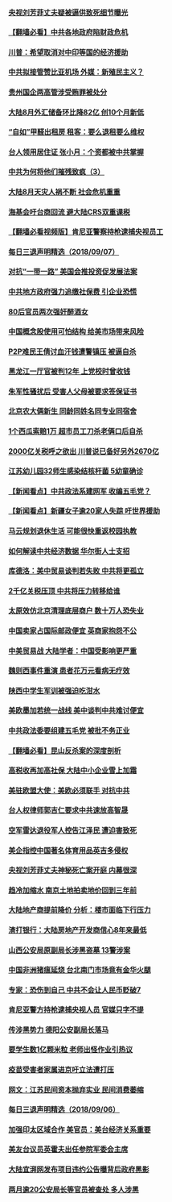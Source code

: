 #### [央视刘芳菲丈夫疑被逼供致死细节曝光](../pages/nsc413/n10699683.md) 

#### [【翻墙必看】中共各地政府陷财政危机](../pages/nsc413/n10699337.md) 

#### [川普：希望取消对中印等国的经济援助](../pages/nsc413/n10699711.md) 

#### [中共拟接管赞比亚机场 外媒：新殖民主义？](../pages/nsc413/n10699568.md) 

#### [贵州国企两高管涉受贿罪被处分](../pages/nsc413/n10699464.md) 

#### [大陆8月外汇储备环比降82亿 创10个月新低](../pages/nsc413/n10698962.md) 

#### [“自如”甲醛出租房 租客：要么退租要么维权](../pages/nsc413/n10698207.md) 

#### [台人领用居住证 张小月：个资都被中共掌握](../pages/nsc413/n10699298.md) 

#### [中共为何将他们摧残致疯（3）](../pages/nsc413/n10655400.md) 

#### [大陆8月天灾人祸不断 社会危机重重](../pages/nsc413/n10694608.md) 

#### [海基会吁台商回流 避大陆CRS双重课税](../pages/nsc413/n10699259.md) 

#### [【翻墙必看视频版】肯尼亚警察持枪逮捕央视员工](../pages/nsc413/n10697294.md) 

#### [每日三退声明精选（2018/09/07）](../pages/nsc413/n10699177.md) 

#### [对抗“一带一路” 美国会推投资促发展法案](../pages/nsc413/n10698408.md) 

#### [中共地方政府强力追缴社保费 引企业恐慌](../pages/nsc413/n10698989.md) 

#### [80后官员两次强奸醉酒女](../pages/nsc413/n10698919.md) 

#### [中国概念股使用可怕结构 给美市场带来风险](../pages/nsc413/n10698886.md) 

#### [P2P难民王倩讨血汗钱遭警镇压 被逼自杀](../pages/nsc413/n10698530.md) 

#### [黑龙江一厅官被判12年 上党校时曾收钱](../pages/nsc413/n10698738.md) 

#### [朱军性骚扰后 受害人父母被要求签保证书](../pages/nsc413/n10698518.md) 

#### [北京农大俩新生 同龄同姓名同专业同宿舍](../pages/nsc413/n10698634.md) 

#### [1个西瓜索赔1万 超市员工刀杀老俩口后自杀](../pages/nsc413/n10698534.md) 

#### [2000亿关税呼之欲出 川普说已备好另外2670亿](../pages/nsc413/n10698523.md) 

#### [江苏幼儿园32师生感染结核杆菌 5幼童确诊](../pages/nsc413/n10698562.md) 

#### [【新闻看点】中共政法系建网军 收编五毛党？](../pages/nsc413/n10698321.md) 

#### [【新闻看点】新疆女子逾20家人失踪 吁世界援助](../pages/nsc413/n10698459.md) 

#### [马云规划退休生活 可能很快重返校园执教](../pages/nsc413/n10698287.md) 

#### [如何解读中共经济数据 华尔街人士支招](../pages/nsc413/n10698231.md) 

#### [库德洛：美中贸易谈判若失败 中共将更孤立](../pages/nsc413/n10698425.md) 

#### [2千亿关税压顶 中共将压力转移给谁](../pages/nsc413/n10696313.md) 

#### [太原效仿北京清理底层商户 数十万人恐失业](../pages/nsc413/n10698241.md) 

#### [中国卖家占国际邮政便宜 英商家抱怨不公](../pages/nsc413/n10698414.md) 

#### [中美贸易战 大陆学者：中国受影响更严重](../pages/nsc413/n10698259.md) 

#### [魏则西事件重演 患者花万元看病无疗效](../pages/nsc413/n10698270.md) 

#### [陕西中学生军训被强迫吃泔水](../pages/nsc413/n10698249.md) 

#### [美欧墨加若统一战线 美中谈判中共难讨便宜](../pages/nsc413/n10698258.md) 

#### [中共政法委要组建五毛党 被批不务正业](../pages/nsc413/n10697977.md) 

#### [【翻墙必看】昆山反杀案的深度剖析](../pages/nsc413/n10695280.md) 

#### [高税收再加高社保 大陆中小企业雪上加霜](../pages/nsc413/n10697568.md) 

#### [美驻欧盟大使：美欧必须联手 对抗中共](../pages/nsc413/n10698001.md) 

#### [台人权律师郭吉仁要求中共速放高智晟](../pages/nsc413/n10695756.md) 

#### [空军雷达退役军人控告江泽民 遭迫害致死](../pages/nsc413/n10697448.md) 

#### [美企指控中国著名体育用品英吉多侵权](../pages/nsc413/n10697383.md) 

#### [央视刘芳菲丈夫神秘死亡案开庭 内幕很深](../pages/nsc413/n10697074.md) 

#### [趋冷加缩水 南京土地拍卖地价回到三年前](../pages/nsc413/n10697376.md) 

#### [大陆地产商提前降价 分析：楼市面临下行压力](../pages/nsc413/n10696876.md) 

#### [渣打银行：大陆房地产开发商信心8年来最低](../pages/nsc413/n10697356.md) 

#### [山西公安局原副局长涉黑盗墓 13警涉案](../pages/nsc413/n10696666.md) 

#### [中国非洲猪瘟延烧 台北南门市场竟有金华火腿](../pages/nsc413/n10697089.md) 

#### [专家：恐伤到自己 中共不会让人民币贬破7](../pages/nsc413/n10697034.md) 

#### [肯尼亚警方持枪逮捕央视人员 官媒只字不提](../pages/nsc413/n10696859.md) 

#### [传涉黑势力 德阳公安副局长落马](../pages/nsc413/n10696917.md) 

#### [要学生数1亿颗米粒 老师出怪作业引热议](../pages/nsc413/n10696885.md) 

#### [疫苗受害者家属进京吁立法遭打压](../pages/nsc413/n10696629.md) 

#### [网文：江苏民间资本抛弃实业 民间消费萎缩](../pages/nsc413/n10696329.md) 

#### [每日三退声明精选（2018/09/06）](../pages/nsc413/n10696811.md) 

#### [加强印太区域合作 美官员：美台经济关系重要](../pages/nsc413/n10696591.md) 

#### [美友台议员英霍夫出任参院军委会主席](../pages/nsc413/n10696472.md) 

#### [大陆宜湃网发布项目违约公告曝背后政府黑影](../pages/nsc413/n10696245.md) 

#### [两月逾20公安局长等官员被查处 多人涉黑](../pages/nsc413/n10695671.md) 

